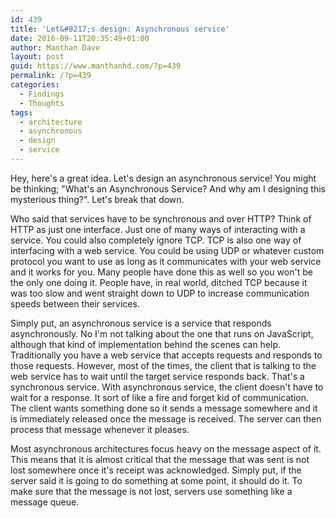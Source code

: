 ```yaml
---
id: 439
title: 'Let&#8217;s design: Asynchronous service'
date: 2016-09-11T20:35:49+01:00
author: Manthan Dave
layout: post
guid: https://www.manthanhd.com/?p=439
permalink: /?p=439
categories:
  - Findings
  - Thoughts
tags:
  - architecture
  - asynchronous
  - design
  - service
---
```

Hey, here's a great idea. Let's design an asynchronous service! You might be thinking; "What's an Asynchronous Service? And why am I designing this mysterious thing?". Let's break that down.

Who said that services have to be synchronous and over HTTP? Think of HTTP as just one interface. Just one of many ways of interacting with a service. You could also completely ignore TCP. TCP is also one way of interfacing with a web service. You could be using UDP or whatever custom protocol you want to use as long as it communicates with your web service and it works for you. Many people have done this as well so you won't be the only one doing it. People have, in real world, ditched TCP because it was too slow and went straight down to UDP to increase communication speeds between their services.

Simply put, an asynchronous service is a service that responds asynchronously. No I'm not talking about the one that runs on JavaScript, although that kind of implementation behind the scenes can help. Traditionally you have a web service that accepts requests and responds to those requests. However, most of the times, the client that is talking to the web service has to wait until the target service responds back. That's a synchronous service. With asynchronous service, the client doesn't have to wait for a response. It sort of like a fire and forget kid of communication. The client wants something done so it sends a message somewhere and it is immediately released once the message is received. The server can then process that message whenever it pleases.

Most asynchronous architectures focus heavy on the message aspect of it. This means that it is almost critical that the message that was sent is not lost somewhere once it's receipt was acknowledged. Simply put, if the server said it is going to do something at some point, it should do it. To make sure that the message is not lost, servers use something like a message queue.